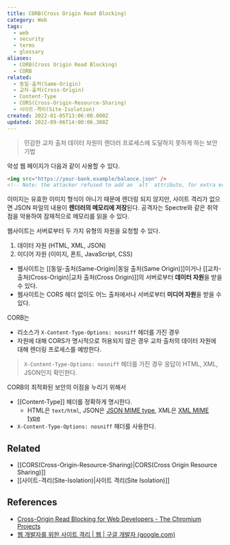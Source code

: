 ```yaml
---
title: CORB(Cross Origin Read Blocking)
category: Web
tags:
  - web
  - security
  - terms
  - glossary
aliases:
  - CORB(Cross Origin Read Blocking)
  - CORB
related:
  - 동일-출처(Same-Origin)
  - 교차-출처(Cross-Origin)
  - Content-Type
  - CORS(Cross-Origin-Resource-Sharing)
  - 사이트-격리(Site-Isolation)
created: 2022-01-05T13:06:00.000Z
updated: 2022-09-06T14:00:06.308Z
---
```


> 민감한 교차 출처 데이터 자원이 렌더러 프로세스에 도달하지 못하게 하는 보안 기법

악성 웹 페이지가 다음과 같이 사용할 수 있다.

```html
<img src="https://your-bank.example/balance.json" />
<!-- Note: the attacker refused to add an `alt` attribute, for extra evil points. -->
```

이미지는 유효한 이미지 형식이 아니기 때문에 렌더링 되지 않지만, 사이트 격리가 없으면 JSON 파일의 내용이 **렌더러의 메모리에 저장**된다. 공격자는 Spectre와 같은 취약점을 악용하여 잠재적으로 메모리를 읽을 수 있다.

웹사이트는 서버로부터 두 가지 유형의 자원을 요청할 수 있다.

1. 데이터 자원 (HTML, XML, JSON)
2. 미디어 자원 (이미지, 폰트, JavaScript, CSS)

- 웹사이트는 [[동일-출처(Same-Origin)|동일 출처(Same Origin)]]이거나 [[교차-출처(Cross-Origin)|교차 출처(Cross Origin)]]의 서버로부터 **데이터 자원**을 받을 수 있다.
- 웹사이트는 CORS 헤더 없이도 어느 출처에서나 서버로부터 **미디어 자원**을 받을 수 있다.

CORB는

- 리소스가 `X-Content-Type-Options: nosniff` 헤더를 가진 경우
- 자원에 대해 CORS가 명시적으로 허용되지 않은 경우
  교차 출처의 데이터 자원에 대해 렌더링 프로세스를 예방한다.

> `X-Content-Type-Options: nosniff` 헤더를 가진 경우 응답이 HTML, XML, JSON인지 확인한다.

CORB의 최적화된 보안의 이점을 누리기 위해서

- [[Content-Type]] 헤더를 정확하게 명시한다.
  - HTML은 `text/html`, JSON은 [JSON MIME type](https://mimesniff.spec.whatwg.org/#json-mime-type), XML은 [XML MIME type](https://mimesniff.spec.whatwg.org/#xml-mime-type)
- `X-Content-Type-Options: nosniff` 헤더를 사용한다.

## Related

- [[CORS(Cross-Origin-Resource-Sharing)|CORS(Cross Origin Resource Sharing)]]
- [[사이트-격리(Site-Isolation)|사이트 격리(Site Isolation)]]

## References

- [Cross-Origin Read Blocking for Web Developers - The Chromium Projects](https://www.chromium.org/Home/chromium-security/corb-for-developers)
- [웹 개발자를 위한 사이트 격리 | 웹 | 구글 개발자 (google.com)](https://developers.google.com/web/updates/2018/07/site-isolation?hl=ko)
